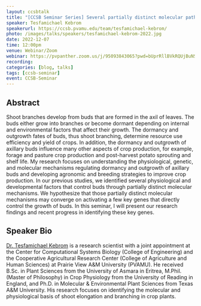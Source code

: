 ```yaml
---
layout: ccsbtalk
title: "[CCSB Seminar Series] Several partially distinct molecular pathways control shoot branching in the grasses"
speaker: Tesfamichael Kebrom
speakerurl: https://ccsb.pvamu.edu/team/tesfamichael-kebrom/
photo: /images/talks/speakers/tesfamichael-kebrom-2022.jpg
date: 2022-12-07
time: 12:00pm
venue: Webinar/Zoom
webinar: https://pvpanther.zoom.us/j/95093843065?pwd=bUprRllBVkRQUjBuNStuVFVNRDBTZz09
recording:
categories: [blog, talks]
tags: [ccsb-seminar]
event: CCSB-Seminar
---
```



## Abstract

Shoot branches develop from buds that are formed in the axil of leaves. The buds either grow into branches or become dormant depending on internal and environmental factors that affect their growth.  The dormancy and outgrowth fates of buds, thus shoot branching, determine resource use efficiency and yield of crops. In addition, the dormancy and outgrowth of axillary buds influence many other aspects of crop production, for example, forage and pasture crop production and post-harvest potato sprouting and shelf life. My research focuses on understanding the physiological, genetic, and molecular mechanisms regulating dormancy and outgrowth of axillary buds and developing agronomic and breeding strategies to improve crop production. In our previous studies, we identified several physiological and developmental factors that control buds through partially distinct molecular mechanisms. We hypothesize that those partially distinct molecular mechanisms may converge on activating a few key genes that directly control the growth of buds. In this seminar, I will present our research findings and recent progress in identifying these key genes.




## Speaker Bio
[Dr. Tesfamichael Kebrom](https://ccsb.pvamu.edu/team/tesfamichael-kebrom/) is a research scientist with a joint appointment at the Center for Computational Systems Biology (College of Engineering) and the Cooperative Agricultural Research Center (College of Agriculture and Human Sciences) at Prairie View A&M University (PVAMU). He received B.Sc. in Plant Sciences from the University of Asmara in Eritrea, M.Phil. (Master of Philosophy) in Crop Physiology from the University of Reading in England, and Ph.D. in Molecular & Environmental Plant Sciences from Texas A&M University. His research focuses on identifying the molecular and physiological basis of shoot elongation and branching in crop plants. 





